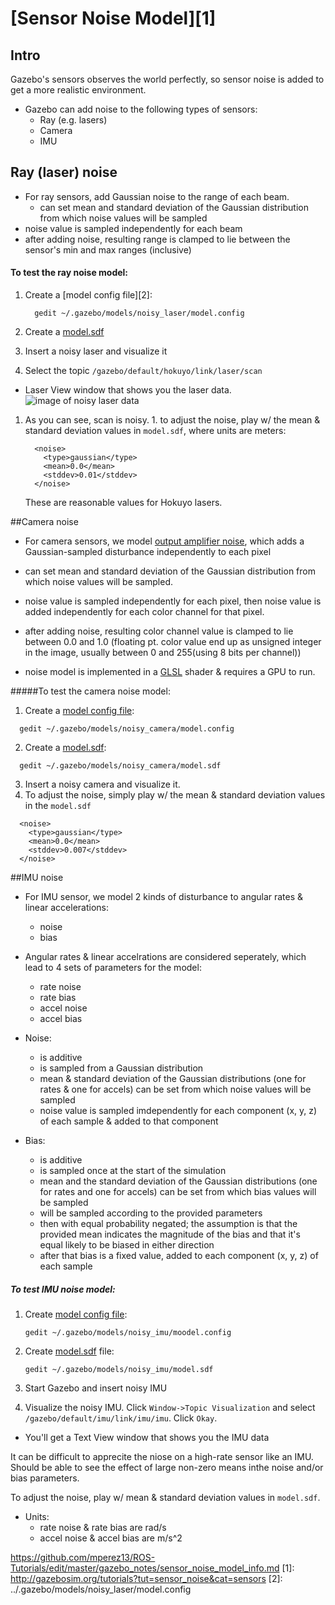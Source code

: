 # [Sensor Noise Model][1]

## Intro

Gazebo's sensors observes the world perfectly, so sensor noise is added to get a more realistic environment.  

- Gazebo can add noise to the following types of sensors:
  - Ray (e.g. lasers)
  - Camera
  - IMU
  
## Ray (laser) noise

- For ray sensors, add Gaussian noise to the range of each beam.
  - can set mean and standard deviation of the Gaussian distribution from which noise values will be sampled
- noise value is sampled independently for each beam
- after adding noise, resulting range is clamped to lie between the sensor's min and max ranges (inclusive)

#### To test the ray noise model:

1. Create a [model config file][2]:
    
    ```
      gedit ~/.gazebo/models/noisy_laser/model.config
    ```
2. Create a [model.sdf](https://github.com/mperez13/ROS-Tutorials/blob/master/.gazebo/models/noisy_laser/model.sdf)
3. Insert a noisy laser and visualize it
4. Select the topic `/gazebo/default/hokuyo/link/laser/scan`
  - Laser View window that shows you the laser data.
      ![image of noisy laser data](https://bitbucket.org/osrf/gazebo_tutorials/raw/default/sensor_noise/files/Noisy_laser_visualizer.png)
  1. As you can see, scan is noisy. 
    1. to adjust the noise, play w/ the mean & standard deviation values in `model.sdf`, where units are meters:
    
        ```
          <noise>
            <type>gaussian</type>
            <mean>0.0</mean>
            <stddev>0.01</stddev>
          </noise>
        ```
        These are reasonable values for Hokuyo lasers.

##Camera noise

- For camera sensors, we model [output amplifier noise](http://en.wikipedia.org/wiki/Image_noise#Amplifier_noise_.28Gaussian_noise.29), which adds a Gaussian-sampled disturbance independently to each pixel
- can set mean and standard deviation of the Gaussian distribution from which noise values will be sampled.
- noise value is sampled independently for each pixel, then noise value is added independently for each color channel for that pixel.
- after adding noise, resulting color channel value is clamped to lie between 0.0 and 1.0 (floating pt. color value end up as unsigned integer in the image, usually between 0 and 255(using 8 bits per channel))

- noise model is implemented in a [GLSL](http://www.opengl.org/documentation/glsl/) shader & requires a GPU to run.

#####To test the camera noise model:

1. Create a [model config file](https://github.com/mperez13/ROS-Tutorials/blob/master/.gazebo/models/noisy_camera/model.config):
  
  ```
    gedit ~/.gazebo/models/noisy_camera/model.config
  ```
2. Create a [model.sdf](https://github.com/mperez13/ROS-Tutorials/blob/master/.gazebo/models/noisy_camera/model.sdf):
  
  ```
    gedit ~/.gazebo/models/noisy_camera/model.sdf
  ```
3. Insert a noisy camera and visualize it.
  1. To adjust the noise, simply play w/ the mean & standard deviation values in the `model.sdf`
  
  ```
    <noise>
      <type>gaussian</type>
      <mean>0.0</mean>
      <stddev>0.007</stddev>
    </noise>
  ```

##IMU noise

- For IMU sensor, we model 2 kinds of disturbance to angular rates & linear accelerations:
  - noise
  - bias
- Angular rates & linear accelrations are considered seperately, which lead to 4 sets of parameters for the model:
  - rate noise
  - rate bias
  - accel noise
  - accel bias

- Noise:
  - is additive
  - is sampled from a Gaussian distribution
  - mean & standard deviation of the Gaussian distributions (one for rates & one for accels) can be set from which noise values will be sampled
  - noise value is sampled imdependently for each component (x, y, z) of each sample & added to that component
  
- Bias:
  - is additive
  - is sampled once at the start of the simulation
  - mean and the standard deviation of the Gaussian distributions (one for rates and one for accels) can be set from which bias values will be sampled
  - will be sampled according to the provided parameters
  - then with equal probability negated; the assumption is that the provided mean indicates the magnitude of the bias and that it's equal likely to be biased in either direction
  - after that bias is a fixed value, added to each component (x, y, z) of each sample

##### To test IMU noise model:

1. Create [model config file](https://github.com/mperez13/ROS-Tutorials/tree/master/.gazebo/models/noisy_imu/model.config):
  
    ```
    gedit ~/.gazebo/models/noisy_imu/moodel.config
    ```
2. Create [model.sdf](https://github.com/mperez13/ROS-Tutorials/tree/master/.gazebo/models/noisy_imu/model.sdf) file:

    ```
    gedit ~/.gazebo/models/noisy_imu/model.sdf
    ```
3. Start Gazebo and insert noisy IMU
4. Visualize the noisy IMU. Click `Window->Topic Visualization` and select `/gazebo/default/imu/link/imu/imu`. Click `Okay`.
  - You'll get a Text View window that shows you the IMU data

It can be difficult to apprecite the niose on a high-rate sensor like an IMU. Should be able to see the effect of large non-zero means inthe noise and/or bias parameters.

To adjust the noise, play w/ mean & standard deviation values in `model.sdf`.
- Units:
  - rate noise & rate bias are rad/s
  - accel noise & accel bias are m/s^2 

https://github.com/mperez13/ROS-Tutorials/edit/master/gazebo_notes/sensor_noise_model_info.md
[1]: http://gazebosim.org/tutorials?tut=sensor_noise&cat=sensors
[2]: ../.gazebo/models/noisy_laser/model.config




